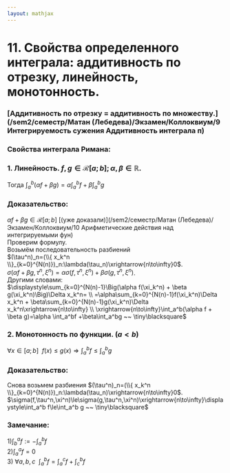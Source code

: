 ```yaml
---  
layout: mathjax  
---  
```

  
# 11. Свойства определенного интеграла: аддитивность по отрезку, линейность, монотонность.  
  
### [Аддитивность по отрезку = аддитивность по множеству.](/sem2/семестр/Матан (Лебедева)/Экзамен/Коллоквиум/9 Интегрируемость сужения Аддитивность интеграла п)  
  
### Свойства интеграла Римана:  
  
### $1.$ Линейность. $f,g\in\mathcal{R}[a;b];\alpha,\beta\in\mathbb{R}$.  
Тогда $\displaystyle\int_a^b(\alpha f + \beta g)=\alpha\int_a^bf+\beta\int_a^bg$  
  
### Доказательство:  
$\alpha f + \beta g\in\mathcal{R}[a;b]$ [(уже доказали)](/sem2/семестр/Матан (Лебедева)/Экзамен/Коллоквиум/10 Арифметические действия над интегрируемыми фун)  
Проверим формулу.  
Возьмём последовательность разбиений  
$(\tau^n)_n=(\\{ x_k^n \\}_{k=0}^{N(n)})_n:\lambda(\tau_n)\xrightarrow{n\to\infty}0$.  
$\sigma(\alpha f + \beta g, \tau^n, \xi^n)=\alpha\sigma(f, \tau^n, \xi^n)+\beta\sigma(g,\tau^n, \xi^n)$.  
Другими словами:  
$\displaystyle\sum_{k=0}^{N(n)-1}\Big(\alpha f(\xi_k^n) + \beta g(\xi_k^n)\Big)\Delta x_k^n=  
\\  
=\alpha\sum_{k=0}^{N(n)-1}f(\xi_k^n)\Delta x_k^n +  
\beta\sum_{k=0}^{N(n)-1}g(\xi_k^n)\Delta x_k^n\xrightarrow{n\to\infty}  
\\  
\xrightarrow{n\to\infty}\int_a^b(\alpha f + \beta g)=\alpha \int_a^bf +\beta\int_a^bg ~~ \tiny\blacksquare$  
  
### $2.$ Монотонность по функции. $(a<b)$  
$\forall x\in[a;b] ~~ f(x)\le g(x)\Rightarrow\displaystyle\int_a^bf \le \int_a^b g$  
  
### Доказательство:  
Снова возьмем разбиения $(\tau^n)_n=(\\{ x_k^n \\}_{k=0}^{N(n)})_n:\lambda(\tau_n)\xrightarrow{n\to\infty}0$.  
$\sigma(f,\tau^n,\xi^n)\le\sigma(g,\tau^n,\xi^n)\xrightarrow{n\to\infty}\displaystyle\int_a^b f\le\int_a^b g ~~ \tiny\blacksquare$  
  
### Замечание:  
$1)\displaystyle\int_b^a f:=-\int_a^b f$  
$2)\displaystyle\int_a^a f=0$  
$3)\displaystyle~\forall a,b,c ~~ \int_a^b f = \int_a^c f + \int_c^b f$  
